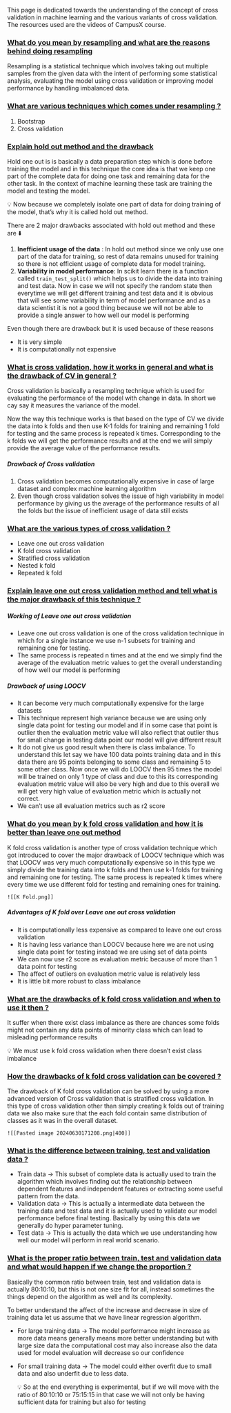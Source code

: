 This page is dedicated towards the understanding of the concept of cross validation in machine learning and the various variants of cross validation. The resources used are the videos of CampusX course.


### [What do you mean by resampling and what are the reasons behind doing resampling](#)

Resampling is a statistical technique which involves taking out multiple samples from the given data with the intent of performing some statistical analysis, evaluating the model using cross validation or improving model performance by handling imbalanced data.

### [What are various techniques which comes under resampling ?](#)

1. Bootstrap
2. Cross validation

### [Explain hold out method and the drawback](#)

Hold one out is is basically a data preparation step which is done before training the model and in this technique the core idea is that we keep one part of the complete data for doing one task and remaining data for the other task. In the context of machine learning these task are training the model and testing the model.

<aside> 💡 Now because we completely isolate one part of data for doing training of the model, that’s why it is called hold out method.
</aside>

There are 2 major drawbacks associated with hold out method and these are ⬇️

1. **Inefficient usage of the data** : In hold out method since we only use one part of the data for training, so rest of data remains unused for training so there is not efficient usage of complete data for model training.
2. **Variability in model performance**: In scikit learn there is a function called `train_test_split()` which helps us to divide the data into training and test data. Now in case we will not specify the random state then everytime we will get different training and test data and it is obvious that will see some variability in term of model performance and as a data scientist it is not a good thing because we will not be able to provide a single answer to how well our model is performing

 Even though there are drawback but it is used because of these reasons
 
- It is very simple
- It is computationally not expensive


### [What is cross validation, how it works in general and what is the drawback of CV in general  ?](#)

Cross validation is basically a resampling technique which is used for evaluating the performance of the model with change in data. In short we cay say it measures the variance of the model.

Now the way this technique works is that based on the type of CV we divide the data into k folds and then use K-1 folds for training and remaining 1 fold for testing and the same process is repeated k times. Corresponding to the k folds we will get the performance results and at the end we will simply provide the average value of the performance results.

##### Drawback of Cross validation

1. Cross validation becomes computationally expensive in case of large dataset and complex machine learning algorithm
2. Even though cross validation solves the issue of high variability in model performance by giving us the average of the performance results of all the folds but the issue of inefficient usage of data still exists

### [What are the various types of cross validation ?](#)

- Leave one out cross validation
- K fold cross validation
- Stratified cross validation
- Nested k fold
- Repeated k fold


### [Explain leave one out cross validation method and tell what is the major drawback of this technique ?](#)

##### Working of Leave one out cross validation

- Leave one out cross validation is one of the cross validation technique in which for a single instance we use n-1 subsets for training and remaining one for testing.
- The same process is repeated n times and at the end we simply find the average of the evaluation metric values to get the overall understanding of how well our model is performing

##### Drawback of using LOOCV

- It can become very much computationally expensive for the large datasets
- This technique represent high variance because we are using only single data point for testing our model and if in some case that point is outlier then the evaluation metric value will also reflect that outlier thus for small change in testing data point our model will give different result
- It do not give us good result when there is class imbalance. To understand this let say we have 100 data points training data and in this data there are 95 points belonging to some class and remaining 5 to some other class. Now once we will do LOOCV then 95 times the model will be trained on only 1 type of class and due to this its corresponding evaluation metric value will also be very high and due to this overall we will get very high value of evaluation metric which is actually not correct.
- We can’t use all evaluation metrics such as r2 score


### [What do you mean by k fold cross validation and how it is better than leave one out method](#)

K fold cross validation is another type of cross validation technique which got introduced to cover the major drawback of LOOCV technique which was that LOOCV was very much computationally expensive so in this type we simply divide the training data into k folds and then use k-1 folds for training and remaining one for testing. The same process is repeated k times where every time we use different fold for testing and remaining ones for training.

    ![[K Fold.png]]

##### Advantages of K fold over Leave one out cross validation

- It is computationally less expensive as compared to leave one out cross validation
- It is having less variance than LOOCV because here we are not using single data point for testing instead we are using set of data points
- We can now use r2 score as evaluation metric because of more than 1 data point for testing
- The affect of outliers on evaluation metric value is relatively less
- It is little bit more robust to class imbalance

### [What are the drawbacks of k fold cross validation and when to use it then ?](#)

It suffer when there exist class imbalance as there are chances some folds might not contain any data points of minority class which can lead to misleading performance results

<aside> 💡 We must use k fold cross validation when there doesn’t exist class imbalance</aside>

### [How the drawbacks of k fold cross validation can be covered ?](#)

The drawback of K fold cross validation can be solved by using a more advanced version of Cross validation that is stratified cross validation. In this type of cross validation other than simply creating k folds out of training data we also make sure that the each fold contain same distribution of classes as it was in the overall dataset.
    
    ![[Pasted image 20240630171208.png|400]]

### [What is the difference between training, test and validation data ?](#)

- Train data → This subset of complete data is actually used to train the algorithm which involves finding out the relationship between dependent features and independent features or extracting some useful pattern from the data.
- Validation data → This is actually a intermediate data between the training data and test data and it is actually used to validate our model performance before final testing. Basically by using this data we generally do hyper parameter tuning.
- Test data → This is actually the data which we use understanding how well our model will perform in real world scenario.

### [What is the proper ratio between train, test and validation data and what would happen if we change the proportion ?](#)


Basically the common ratio between train, test and validation data is actually 80:10:10, but this is not one size fit for all, instead sometimes the things depend on the algorithm as well and its complexity.

To better understand the affect of the increase and decrease in size of training data let us assume that we have linear regression algorithm.

- For large training data → The model performance might increase as more data means generally means more better understanding but with large size data the computational cost may also increase also the data used for model evaluation will decrease so our confidence 
- For small training data → The model could either overfit due to small data and also underfit due to less data.

    <aside> 💡 So at the end everything is experimental, but if we will move with the ratio of 80:10:10 or 75:15:15 in that case we will not only be having sufficient data for training but also for testing
    </aside>
